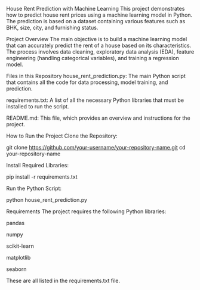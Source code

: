 House Rent Prediction with Machine Learning
This project demonstrates how to predict house rent prices using a machine learning model in Python. The prediction is based on a dataset containing various features such as BHK, size, city, and furnishing status.

Project Overview
The main objective is to build a machine learning model that can accurately predict the rent of a house based on its characteristics. The process involves data cleaning, exploratory data analysis (EDA), feature engineering (handling categorical variables), and training a regression model.

Files in this Repository
house_rent_prediction.py: The main Python script that contains all the code for data processing, model training, and prediction.

requirements.txt: A list of all the necessary Python libraries that must be installed to run the script.

README.md: This file, which provides an overview and instructions for the project.

How to Run the Project
Clone the Repository:

git clone https://github.com/your-username/your-repository-name.git
cd your-repository-name

Install Required Libraries:

pip install -r requirements.txt

Run the Python Script:

python house_rent_prediction.py

Requirements
The project requires the following Python libraries:

pandas

numpy

scikit-learn

matplotlib

seaborn

These are all listed in the requirements.txt file.